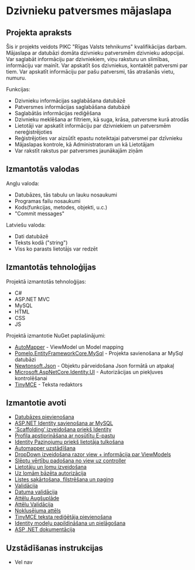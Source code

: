 # Dzivnieku patversmes mājaslapa

## Projekta apraksts
Šis ir projekts veidots PIKC "Rīgas Valsts tehnikums" kvalifikācijas darbam. Mājaslapa ar datubāzi domāta dzivnieku patversmēm dzivnieku adopcijai. Var saglabāt informāciju par dzivniekiem, viņu raksturu un slimības, informāciju var mainīt.
Var apskatīt šos dzivniekus, kontaktēt patversmi par tiem. Var apskatīt informāciju par pašu patversmi, tās atrašanās vietu, numuru.

Funkcijas:
- Dzivnieku informācijas saglabāšana datubāzē
- Patversmes informācijas saglabāšana datubāzē
- Saglabātās informācijas rediģēšana
- Dzivnieku meklēšana ar filtriem, kā suga, krāsa, patversme kurā atrodās
- Lietotāji var apskatīt informāciju par dzivniekiem un patversmēm nereģistrējoties
- Reģistrējoties var aizsūtīt epastu noteiktajai patversmei par dzīvnieku
- Mājaslapas kontrole, kā Administratoram un kā Lietotājam
- Var rakstīt rakstus par patversmes jaunākajām ziņām

## Izmantotās valodas
Angļu valoda:
- Datubāzes, tās tabulu un lauku nosaukumi
- Programas failu nosaukumi
- Kods(funkcijas, metodes, objekti, u.c.)
- "Commit messages"

Latviešu valoda:
- Dati datubāzē
- Teksts kodā ("string")
- Viss ko parasts lietotājs var redzēt

## Izmantotās tehnoloģijas
Projektā izmantotās tehnoloģijas:
- C#
- ASP.NET MVC
- MySQL
- HTML
- CSS
- JS

Projektā izmantotie NuGet paplašinājumi:
- [AutoMapper](https://www.nuget.org/packages/AutoMapper/) - ViewModel un Model mapping
- [Pomelo.EntityFrameworkCore.MySql](https://www.nuget.org/packages/Pomelo.EntityFrameworkCore.MySql/) - Projekta savienošana ar MySql datubāzi
- [Newtonsoft.Json](https://www.nuget.org/packages/Newtonsoft.Json/) - Objektu pārveidošana Json formātā un atpakaļ
- [Microsoft.AspNetCore.Identity.UI](https://www.nuget.org/packages/Microsoft.AspNetCore.Identity.UI/) - Autorizācijas un piekļuves kontrolēšanai
- [TinyMCE](https://www.nuget.org/packages/TinyMCE/) - Teksta redaktors

## Izmantotie avoti
- [Datubāzes pievienošana](https://www.c-sharpcorner.com/article/how-to-connect-mysql-with-asp-net-core/)
- [ASP.NET Identity savienošana ar MySQL](https://www.c-sharpcorner.com/article/using-asp-net-core-3-0-identity-with-mysql/)
- ['Scaffolding' izveidošana priekš Identity](https://stackoverflow.com/questions/50802781/where-are-the-login-and-register-pages-in-an-aspnet-core-scaffolded-app)
- [Profila apstiprināšana ar nosūtītu E-pastu](https://docs.microsoft.com/lv-lv/aspnet/core/security/authentication/accconfirm?view=aspnetcore-5.0&tabs=visual-studio)
- [Identity Paziņojumu priekš lietotāja tulkošana](https://stackoverflow.com/questions/19961648/how-to-localize-asp-net-identity-username-and-password-error-messages)
- [Automapper uzstādīšana](https://stackoverflow.com/questions/40275195/how-to-set-up-automapper-in-asp-net-core)
- [DropDown izveidošana razor view + informācija par ViewModels](https://stackoverflow.com/questions/12519280/using-a-foreign-key-in-dropdown-in-mvc)
- [Slēptu vērtību padošana no view uz controller](https://stackoverflow.com/questions/39405527/how-can-i-pass-hidden-field-value-from-view-to-controller-asp-net-mvc-5)
- [Lietotāju un lomu izveidošana](https://stackoverflow.com/questions/34343599/how-to-seed-users-and-roles-with-code-first-migration-using-identity-asp-net-cor)
- [Uz lomām bāzēta autorizācija](https://docs.microsoft.com/en-us/aspnet/core/security/authorization/roles?view=aspnetcore-5.0#policy-based-role-checks)
- [Listes sakārtošana, filstrēšana un paging](https://docs.microsoft.com/en-us/aspnet/core/data/ef-mvc/sort-filter-page?view=aspnetcore-5.0)
- [Validācija](https://www.tutorialsteacher.com/mvc/implement-validation-in-asp.net-mvc)
- [Datuma validācija](https://stackoverflow.com/questions/46184818/dataanotation-to-validate-a-model-how-do-i-validate-it-so-that-the-date-is-not)
- [Attēlu Augšuplāde](https://stackoverflow.com/questions/47185920/upload-image-in-asp-net-core)
- [Attēlu Validācija](https://stackoverflow.com/questions/56588900/how-to-validate-uploaded-file-in-asp-net-core)
- [Noklusējuma attēls](https://stackoverflow.com/questions/717734/best-way-to-display-default-image-if-specified-image-file-is-not-found)
- [TinyMCE teksta rediģētāja pievienošana](https://forums.asp.net/t/2100291.aspx?Using+HTML+editor+in+MVC+NET+core)
- [Identity modeļu papildināšana un pielāgošana](https://docs.microsoft.com/en-us/aspnet/core/security/authentication/customize-identity-model?view=aspnetcore-5.0)
- [ASP .NET dokumentācija](https://docs.microsoft.com/en-us/aspnet/)

## Uzstādīšanas instrukcijas
- Vel nav